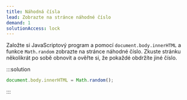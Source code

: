 ```yaml
---
title: Náhodná čísla
lead: Zobrazte na stránce náhodné číslo
demand: 1
solutionAccess: lock
---
```


Založte si JavaScriptový program a pomocí `document.body.innerHTML` a funkce `Math.random` zobrazte na stránce náhodné číslo. Zkuste stránku několikrát po sobě obnovit a ověřte si, že pokaždé obdržíte jiné číslo.

:::solution

```js
document.body.innerHTML = Math.random();
```
:::
